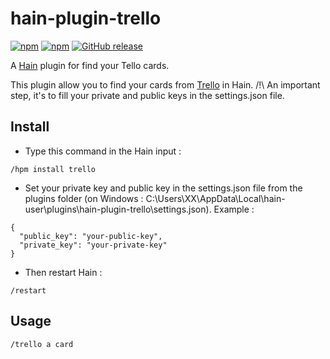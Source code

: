 # hain-plugin-trello

[![npm](https://img.shields.io/npm/dt/hain-plugin-trello.svg)](https://www.npmjs.com/package/hain-plugin-trello
) [![npm](https://img.shields.io/npm/dm/hain-plugin-trello.svg)](https://www.npmjs.com/package/hain-plugin-trello
) [![GitHub release](https://img.shields.io/github/release/metrakit/hain-plugin-trello.svg)](https://www.npmjs.com/package/hain-plugin-trello)

A [Hain](https://github.com/appetizermonster/hain) plugin for find your Tello cards.

This plugin allow you to find your cards from [Trello](http://trello.com) in Hain. 
/!\ An important step, it's to fill your private and public keys in the settings.json file.

## Install

-  Type this command in the Hain input :
```
/hpm install trello
```

- Set your private key and public key in the settings.json file from the plugins folder (on Windows : C:\Users\XX\AppData\Local\hain-user\plugins\hain-plugin-trello\settings.json).
Example :
```
{
  "public_key": "your-public-key",
  "private_key": "your-private-key"
}
```
- Then restart Hain :
```
/restart
```

## Usage

```
/trello a card
```
